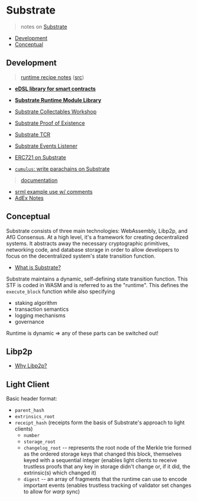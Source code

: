 # Substrate
> notes on [Substrate](https://github.com/paritytech/substrate)

* [Development](#dev)
* [Conceptual](#concept)

## Development <a name = "dev"></a>
> [runtime recipe notes](./recipes.md) ([src](https://substrate.readme.io/docs/substrate-runtime-recipes))

* **[eDSL library for smart contracts](https://github.com/paritytech/fleetwood)**

* **[Substrate Runtime Module Library](https://github.com/paritytech/substrate/tree/master/srml)**

* [Substrate Collectables Workshop](https://github.com/shawntabrizi/substrate-collectables-workshop)
* [Substrate Proof of Existence](https://github.com/shawntabrizi/substrate-proof-of-existence)
* [Substrate TCR](https://github.com/gautamdhameja/substrate-tcr)
* [Substrate Events Listener](https://github.com/gautamdhameja/substrate-events-listener)

* [ERC721 on Substrate](https://github.com/parity-samples/substrate-erc721)
* [`cumulus`: write parachains on Substrate](https://github.com/paritytech/cumulus)

> [documentation](https://substrate.readme.io/docs)

* [srml example use w/ comments](https://github.com/paritytech/substrate/blob/master/srml/example/src/lib.rs)
* [AdEx Notes](https://hackmd.io/p_v1M8WGRyy9PggYiKA_Xw#)

## Conceptual <a name = "concept"></a>

Substrate consists of three main technologies: WebAssembly, Libp2p, and AfG Consensus. At a high level, it's a framework for creating decentralized systems. It abstracts away the necessary cryptographic primitives, networking code, and database storage in order to allow developers to focus on the decentralized system's state transition function.

* [What is Substrate?](https://www.parity.io/what-is-substrate/)

Substrate maintains a dynamic, self-defining state transition function. This STF is coded in WASM and is referred to as the "runtime". This defines the ```execute_block``` function while also specifying 
* staking algorithm
* transaction semantics
* logging mechanisms
* governance

Runtime is dynamic => any of these parts can be switched out!

## Libp2p

* [Why Libp2p?](https://medium.com/paritytech/why-libp2p-13085ed0c9c8)

## Light Client

Basic header format:
* `parent_hash`
* `extrinsics_root`
* `receipt_hash` (receipts form the basis of Substrate's approach to light clients)
    * `number`
    * `storage_root`
    * `changelog_root` -- represents the root node of the Merkle trie formed as the ordered storage keys that changed this block, themselves keyed with a sequential integer (enables light clients to receive trustless proofs that any key in storage didn't change or, if it did, the extrinsic(s) which changed it)
    * `digest` -- an array of fragments that the runtime can use to encode important events (enables trustless tracking of validator set changes to allow for *warp* sync)